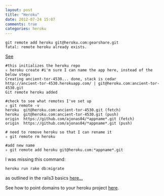 ```yaml
---
layout: post
title: "Heroku"
date: 2012-07-24 15:07
comments: true
categories: heroku
---
```


```
git remote add heroku git@heroku.com:gearshare.git
fatal: remote heroku already exists.
```
[See](http://digitalsanctum.com/2010/05/05/heroku-no-app-specified/)


```
#this initializes the heroku repo
♕ heroku create #i'm sure I can name the app here, instead of the below steps
Creating ancient-tor-4530... done, stack is cedar
http://ancient-tor-4530.herokuapp.com/ | git@heroku.com:ancient-tor-4530.git
Git remote heroku added

#check to see what remotes I've set up
♕ git remote -v
heroku	git@heroku.com:ancient-tor-4530.git (fetch)
heroku	git@heroku.com:ancient-tor-4530.git (push)
origin	https://github.com/ajonas04/*appname*.git (fetch)
origin	https://github.com/ajonas04/*appname*.git (push)

# need to remove heroku so that I can rename it
♕ git remote rm heroku

#add new name
♕ git remote add heroku git@heroku.com:*appname*.git
```

I was missing this command:
```
heroku run rake db:migrate
```
as outlined in the rails3 basics [here...](https://devcenter.heroku.com/articles/rails3)

See how to point domains to your heroku project [here](https://devcenter.heroku.com/articles/custom-domains).

